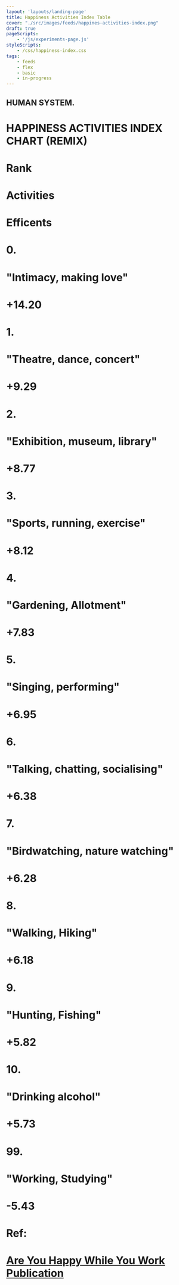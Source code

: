 ```yaml
---
layout: 'layouts/landing-page'
title: Happiness Activities Index Table
cover: "./src/images/feeds/happines-activities-index.png"
draft: true
pageScripts:
    - '/js/experiments-page.js'
styleScripts:
    - /css/happiness-index.css
tags: 
    - feeds
    - flex
    - basic
    - in-progress
---
```


<div id="happiness-page">
    <div id="happiness-title">
    <h2>HUMAN SYSTEM.</h2>
    <h1>HAPPINESS ACTIVITIES INDEX CHART (REMIX)</h1>
    </div>
    <div id="happiness-header">
        <h1>Rank</h1>
        <h1>Activities</h1>
        <h1>Efficents</h1>
    </div>
    <div id="happiness-table">
        <div class="activity-item" id="">
            <h1>0.</h1>
            <h1>"Intimacy, making love"</h1>
            <div class="act-eff" id="sex-active">
            <h1>+14.20</h1>
            </div>
        </div>
        <div class="activity-item">
            <h1>1.</h1>
            <h1>"Theatre, dance, concert"</h1>
            <div class="act-eff" id="dance-active">
            <h1>+9.29</h1>
            </div>
        </div>
        <div class="activity-item">
            <h1>2.</h1>
            <h1>"Exhibition, museum, library"</h1>
            <div class="act-eff" id="library-active">
            <h1>+8.77</h1>
            </div>
        </div>
        <div class="activity-item">
            <h1>3.</h1>
            <h1>"Sports, running, exercise"</h1>
            <div class="act-eff" id="running-active">
            <h1>+8.12</h1>
            </div>
        </div>
        <div class="activity-item">
            <h1>4.</h1>
            <h1>"Gardening, Allotment"</h1>
            <div class="act-eff" id="gardening-active">
            <h1>+7.83</h1>
            </div>
        </div>
        <div class="activity-item">
            <h1>5.</h1>
            <h1>"Singing, performing"</h1>
            <div class="act-eff" id="singing-active">
            <h1>+6.95</h1>
            </div>
        </div>
        <div class="activity-item">
            <h1>6.</h1>
            <h1>"Talking, chatting, socialising"</h1>
            <div class="act-eff" id="talking-active">
            <h1>+6.38</h1>
            </div>
        </div>
        <div class="activity-item">
            <h1>7.</h1>
            <h1>"Birdwatching, nature watching"</h1>
            <div class="act-eff" id="nature-active">
            <h1>+6.28</h1>
            </div>
        </div>
        <div class="activity-item">
            <h1>8.</h1>
            <h1>"Walking, Hiking"</h1>
            <div class="act-eff" id="walk-active">
            <h1>+6.18</h1>
            </div>
        </div>
        <div class="activity-item">
            <h1>9.</h1>
            <h1>"Hunting, Fishing"</h1>
            <div class="act-eff" id="hunt-active">
            <h1>+5.82</h1>
            </div>
        </div>
        <div class="activity-item">
            <h1>10.</h1>
            <h1>"Drinking alcohol"</h1>
            <div class="act-eff" id="alcohol-active">
            <h1>+5.73</h1>
            </div>
        </div>
        <div class="activity-item">
        <h1>99.</h1>
        <h1>"Working, Studying"</h1>
        <h1>-5.43</h1>
        </div>
        <div id="reference-activity" class="activity-item">
        <h1>Ref:</h1>
        <a href="https://discovery.ucl.ac.uk/id/eprint/1476830/1/Are%20You%20Happy%20While%20You%20Work%20EJ%20for%20publication.pdf" target="_blank"><h1>Are You Happy While You Work Publication</h1></a>
        </div>
    </div>
</div>